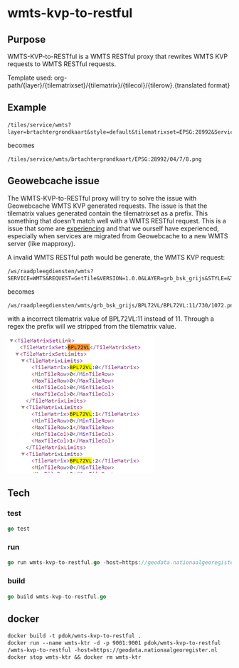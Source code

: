 # wmts-kvp-to-restful

## Purpose

WMTS-KVP-to-RESTful is a WMTS RESTful proxy that rewrites WMTS KVP requests to WMTS RESTful requests.

Template used: org-path/{layer}/{tilematrixset}/{tilematrix}/{tilecol}/{tilerow}.{translated format}

## Example

```http
/tiles/service/wmts?layer=brtachtergrondkaart&style=default&tilematrixset=EPSG:28992&Service=WMTS&Request=GetTile&Version=1.0.0&Format=image/png&TileMatrix=04&TileCol=7&TileRow=8
```

becomes

```http
/tiles/service/wmts/brtachtergrondkaart/EPSG:28992/04/7/8.png
```

## Geowebcache issue

The WMTS-KVP-to-RESTful proxy will try to solve the issue with Geowebcache WMTS KVP generated requests. The issue is that the tilematrix values generated contain the tilematrixset as a prefix. This something that doesn't match well with a WMTS RESTful request. This is a issue that some are [experiencing](https://geoforum.nl/t/wmts-tilematrix-parameter-maakt-request-ongelding/2928) and that we ourself have experienced, especially when services are migrated from Geowebcache to a new WMTS server (like mapproxy).

A invalid WMTS RESTful path would be generate, the WMTS KVP request:

```http
/ws/raadpleegdiensten/wmts?SERVICE=WMTS&REQUEST=GetTile&VERSION=1.0.0&LAYER=grb_bsk_grijs&STYLE=&TILEMATRIXSET=BPL72VL&TILEMATRIX=BPL72VL:11&TILEROW=1072&TILECOL=730&FORMAT=image/png
```

becomes

```http
/ws/raadpleegdiensten/wmts/grb_bsk_grijs/BPL72VL/BPL72VL:11/730/1072.png
```

with a incorrect tilematrix value of BPL72VL:11 instead of 11. Through a regex the prefix will we stripped from the tilematrix value.

![gwc-issue](img/gwc-issue.png)

## Tech

### test

```go
go test
```

### run

```go
go run wmts-kvp-to-restful.go -host=https://geodata.nationaalgeoregister.nl
```

### build

```go
go build wmts-kvp-to-restful.go
```

## docker

```docker
docker build -t pdok/wmts-kvp-to-restful .
docker run --name wmts-ktr -d -p 9001:9001 pdok/wmts-kvp-to-restful /wmts-kvp-to-restful -host=https://geodata.nationaalgeoregister.nl
docker stop wmts-ktr && docker rm wmts-ktr
```
